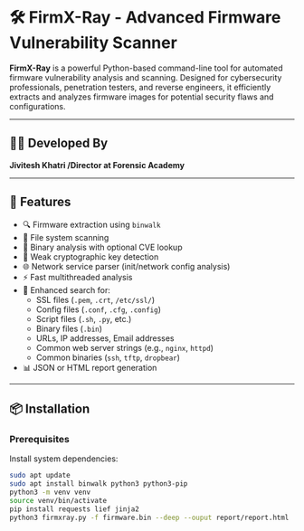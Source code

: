 # 🛠️ FirmX-Ray - Advanced Firmware Vulnerability Scanner

**FirmX-Ray** is a powerful Python-based command-line tool for automated firmware vulnerability analysis and scanning. Designed for cybersecurity professionals, penetration testers, and reverse engineers, it efficiently extracts and analyzes firmware images for potential security flaws and configurations.

---

## 👨‍💻 Developed By
**Jivitesh Khatri /Director at Forensic Academy**

---

## 🚀 Features

- 🔍 Firmware extraction using `binwalk`
- 📁 File system scanning
- 🧠 Binary analysis with optional CVE lookup
- 🔐 Weak cryptographic key detection
- 🌐 Network service parser (init/network config analysis)
- ⚡ Fast multithreaded analysis
- 🧾 Enhanced search for:
  - SSL files (`.pem`, `.crt`, `/etc/ssl/`)
  - Config files (`.conf`, `.cfg`, `.config`)
  - Script files (`.sh`, `.py`, etc.)
  - Binary files (`.bin`)
  - URLs, IP addresses, Email addresses
  - Common web server strings (e.g., `nginx`, `httpd`)
  - Common binaries (`ssh`, `tftp`, `dropbear`)
- 📊 JSON or HTML report generation

---

## 📦 Installation

### Prerequisites

Install system dependencies:

```bash
sudo apt update
sudo apt install binwalk python3 python3-pip
python3 -m venv venv
source venv/bin/activate
pip install requests lief jinja2
python3 firmxray.py -f firmware.bin --deep --ouput report/report.html
